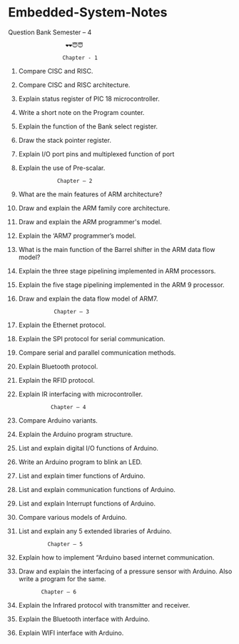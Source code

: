 # Embedded-System-Notes
Question Bank                                                                   Semester – 4 

                      ❤❤😇😇

                     Chapter - 1


1.	Compare CISC and RISC.
2.	Compare CISC and RISC architecture.
3.	Explain status register of PIC 18 microcontroller.
4.	Write a short note on the Program counter.
5.	Explain the function of the Bank select register.
6.	Draw the stack pointer register.
7.	Explain I/O port pins and multiplexed function of port 
8.	Explain the use of Pre-scalar.


                    Chapter – 2


1.	What are the main features of ARM architecture?
2.	Draw and explain the ARM family core architecture.
3.	Draw and explain the ARM programmer's model.
4.	Explain the ‘ARM7 programmer’s model.
5.	What is the main function of the Barrel shifter in the     ARM data flow model?
6.	Explain the three stage pipelining implemented in ARM processors.
7.	Explain the five stage pipelining implemented in the ARM 9 processor.
8.	Draw and explain the data flow model of ARM7.



                   Chapter – 3


1.	Explain the Ethernet protocol.
2.	Explain the SPI protocol for serial communication.
3.	Compare serial and parallel communication methods.
4.	Explain Bluetooth protocol.
5.	Explain the RFID protocol.
6.	Explain IR interfacing with microcontroller.


                  Chapter – 4


1.	Compare Arduino variants.
2.	Explain the Arduino program structure.
3.	List and explain digital I/O functions of Arduino.
4.	Write an Arduino program to blink an LED.
5.	List and explain timer functions of Arduino.
6.	List and explain communication functions of Arduino.
7.	List and explain Interrupt functions of Arduino.
8.	Compare various models of Arduino.
9.	List and explain any 5 extended libraries of Arduino.


                 Chapter – 5


1.	Explain how to implement “Arduino based internet communication.
2.	Draw and explain the interfacing of a pressure sensor with Arduino. Also write a program for the same.


               Chapter – 6


1.	Explain the Infrared protocol with transmitter and receiver.
2.	Explain the Bluetooth interface with Arduino.
3.	Explain WIFI interface with Arduino.



